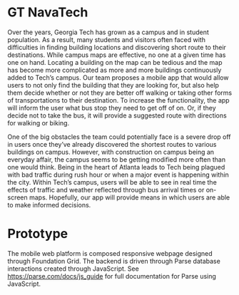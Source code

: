 GT NavaTech
====
Over the years, Georgia Tech has grown as a campus and in student population. As a result, many students and visitors often faced with difficulties in finding building locations and discovering short route to their destinations. While campus maps are effective, no one at a given time has one on hand. Locating a building on the map can be tedious and the map has become more complicated as more and more buildings continuously added to Tech’s campus. Our team proposes a mobile app that would allow users to not only find the building that they are looking for, but also help them decide whether or not they are better off walking or taking other forms of transportations to their destination. To increase the functionality, the app will inform the user what bus stop they need to get off of on. Or, if they decide not to take the bus, it will provide a suggested route with directions for walking or biking.

One of the big obstacles the team could potentially face is a severe drop off in users once they’ve already discovered the shortest routes to various buildings on campus. However, with construction on campus being an everyday affair, the campus seems to be getting modified more often than one would think. Being in the heart of Atlanta leads to Tech being plagued with bad traffic during rush hour or when a major event is happening within the city. Within Tech’s campus, users will be able to see in real time the effects of traffic and weather reflected through bus arrival times or on-screen maps. Hopefully, our app will provide means in which users are able to make informed decisions.

Prototype
====

The mobile web platform is composed responsive webpage designed through Foundation Grid. The backend is driven through Parse database interactions created through JavaScript. See https://parse.com/docs/js_guide for full documentation for Parse using JavaScript.